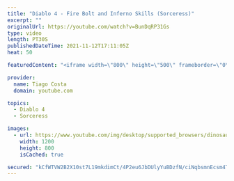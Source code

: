 ```yaml
---
title: "Diablo 4 - Fire Bolt and Inferno Skills (Sorceress)"
excerpt: ""
originalUrl: https://youtube.com/watch?v=BunDqRP31Gs
type: video
length: PT30S
publishedDateTime: 2021-11-12T17:11:05Z
heat: 50

featuredContent: "<iframe width=\"800\" height=\"500\" frameborder=\"0\" src=\"https://www.youtube.com/embed/BunDqRP31Gs\" allow=\"accelerometer; autoplay; encrypted-media; gyroscope; picture-in-picture\" allowfullscreen></iframe>"

provider:
  name: Tiago Costa
  domain: youtube.com

topics:
  - Diablo 4
  - Sorceress

images:
  - url: https://www.youtube.com/img/desktop/supported_browsers/dinosaur.png
    width: 1200
    height: 800
    isCached: true

secured: "kCfWTVW2B2X10st7L19mkdimCt/4P2eu6JbDUlyYuBDzfN/ciNqbsmnEcsm4TpPha2Y38z91Ujumh0fjZtEX3JWSFXSyb3EldiI2gASnfK85HoFy3fdqCyIcPVajD1nqmRi4/fARoG0ChHXjJSph2Hgs4gUn9XqoPyoDpeNjgbqz/w7A2DBCRvJ6rxqfeLgE0RbYoRheD99h/fNwLCaN/qmfF9W2KP2/p+pyUHkQnUhNmxiHFw1/e7/9fwXIrXFLG16XPnKQocuXhCtrvRFG7EwdrwCO6Ri4HiPDB8HWXFjLCi0dqXijlAU0RYCWGtTVXnVJIyGnRccbQHFE7zSyezQg1r9kj89amNaUIxp2vZ4IXoAvAc/Z9ZllZxICo/Xl6y6/OoZv1lCvR+FfjmXJWpLmSuKNyd5EUpe+x9J/Eic=;lzLn0iHhRP+Up7W+nmRzDg=="
---
```


